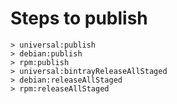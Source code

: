 Steps to publish
================

```
> universal:publish
> debian:publish
> rpm:publish
> universal:bintrayReleaseAllStaged
> debian:releaseAllStaged
> rpm:releaseAllStaged
```

